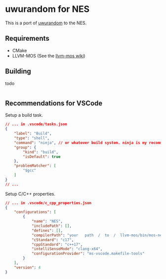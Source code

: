 # uwurandom for NES

This is a port of [uwurandom](https://github.com/valadaptive/uwurandom) to the NES.

## Requirements

- CMake
- LLVM-MOS (See the [llvm-mos wiki](https://llvm-mos.org/wiki/Welcome))

## Building

todo

```sh

```

## Recommendations for VSCode

Setup a build task.

```json
// ... in .vscode/tasks.json
{
    "label": "Build",
    "type": "shell",
    "command": "ninja", // or whatever build system. ninja is my recommendation
    "group": {
        "kind": "build",
        "isDefault": true
    },
    "problemMatcher": [
        "$gcc"
    ]
}
// ...
```

Setup C/C++ properties.

```json
// ... in .vscode/c_cpp_properties.json
{
    "configurations": [
        {
            "name": "NES",
            "includePath": [],
            "defines": [],
            "compilerPath": "your   path  /  to  /  llvm-mos/bin/mos-nes-cnrom-clang.bat",
            "cStandard": "c17",
            "cppStandard": "c++17",
            "intelliSenseMode": "clang-x64",
            "configurationProvider": "ms-vscode.makefile-tools"
        }
    ],
    "version": 4
}